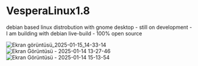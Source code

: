 # VesperaLinux1.8
debian based linux distrobution with gnome desktop - still on development - I am building with debian live-build - 100% open source

![Ekran görüntüsü_2025-01-15_14-33-14](https://github.com/user-attachments/assets/7d7ebd83-a94f-4a1d-94a1-d7fe2a9a54f2)
![Ekran Görüntüsü - 2025-01-14 13-27-46](https://github.com/user-attachments/assets/86a56286-5223-4696-83c7-39366027e1ad)
![Ekran Görüntüsü - 2025-01-14 15-13-54](https://github.com/user-attachments/assets/6881281b-8cd0-41bb-a0e8-d77c70d5d3e4)

